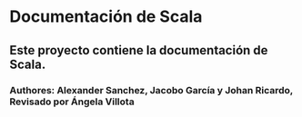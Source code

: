 # Documentación de Scala
## Este proyecto contiene la documentación de Scala.
### Authores: Alexander Sanchez, Jacobo García y Johan Ricardo, **Revisado por** Ángela Villota

